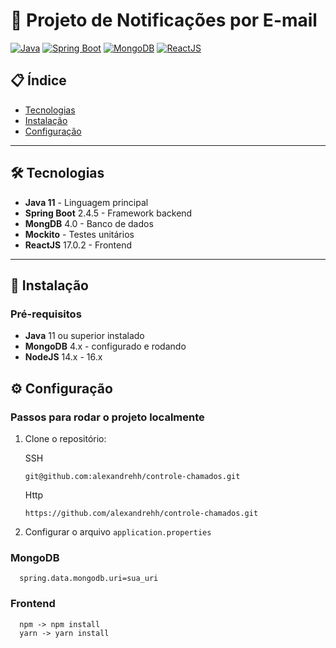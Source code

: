 # 📧 Projeto de Notificações por E-mail

[![Java](https://img.shields.io/badge/Java-11+-orange?logo=openjdk)](https://openjdk.org/)
[![Spring Boot](https://img.shields.io/badge/Spring_Boot-2.7.13-green?logo=spring)](https://spring.io/projects/spring-boot)
[![MongoDB](https://img.shields.io/badge/MongoDB-4.0-blue?logo=mongodb)](https://www.mongodb.com/)
[![ReactJS](https://img.shields.io/badge/PostgreSQL-React-blue?logo=postgresql&logo=react)](https://react.dev/)

## 📋 Índice

- [Tecnologias](#tecnologias)
- [Instalação](#instalação)
- [Configuração](#configuração)

---

## 🛠 Tecnologias

- **Java 11** - Linguagem principal
- **Spring Boot** 2.4.5 - Framework backend
- **MongDB** 4.0 - Banco de dados
- **Mockito** - Testes unitários
- **ReactJS** 17.0.2 - Frontend
---

## 🔨 Instalação

### Pré-requisitos

- **Java** 11 ou superior instalado
- **MongoDB** 4.x - configurado e rodando
- **NodeJS** 14.x - 16.x

## ⚙️ Configuração

### Passos para rodar o projeto localmente

1. Clone o repositório:

   SSH
    ```
    git@github.com:alexandrehh/controle-chamados.git
    ```
   Http
    ```
    https://github.com/alexandrehh/controle-chamados.git
    ```

2. Configurar o arquivo `application.properties`

### MongoDB

   ```
     spring.data.mongodb.uri=sua_uri
   ```

### Frontend

   ```
     npm -> npm install
     yarn -> yarn install
   ```
